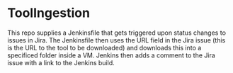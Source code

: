 # ToolIngestion

This repo supplies a Jenkinsfile that gets triggered upon status changes to issues in Jira. The Jenkinsfile then uses the URL field in the Jira issue (this is the URL to the tool to be downloaded) and downloads this into a specificed folder inside a VM. Jenkins then adds a comment to the Jira issue with a link to the Jenkins build.
